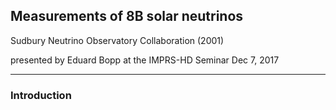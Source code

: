 ## Measurements of 8B solar neutrinos

Sudbury Neutrino Observatory Collaboration (2001)

presented by Eduard Bopp at the IMPRS-HD Seminar Dec 7, 2017

---

### Introduction
